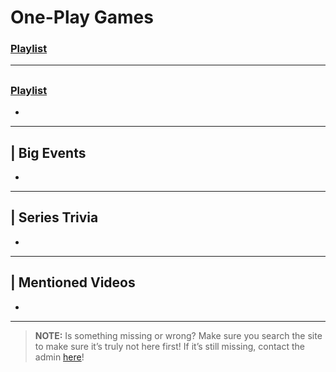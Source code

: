 # One-Play Games
### [Playlist](https://www.youtube.com/playlist?list=PLwljWXtmIKiSDk0uMGLUO0GhttucfJS3I)

----

## 
### [Playlist]()
- 

----

## | Big Events
- 

----

## | Series Trivia
- 

----
 
## | Mentioned Videos
- []()
 
----
 
> **NOTE:** Is something missing or wrong? Make sure you search the site to make sure it’s truly not here first! If it’s still missing, contact the admin [here](../chapter_2.html)!